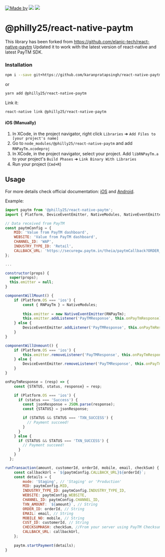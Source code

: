 [![Made by](https://img.shields.io/badge/Made_by-opsway-blue.svg)](https://opsway.com)
[![](https://img.shields.io/npm/v/@philly25/react-native-paytm.svg)](https://www.npmjs.com/package/@philly25/react-native-paytm)
[![](https://img.shields.io/npm/dm/@philly25/react-native-paytm.svg)](https://www.npmjs.com/package/@philly25/react-native-paytm)

# @philly25/react-native-paytm
This library has been forked from https://github.com/elanic-tech/react-native-paytm
Updated it to work with the latest version of react-native and latest PayTM SDK.

### Installation

````bash
npm i --save git+https://github.com/karanpratapsingh/react-native-paytm.git
````

or 

````bash
yarn add @philly25/react-native-paytm
````

Link it:

````bash
react-native link @philly25/react-native-paytm
````

#### iOS (Manually)

1. In XCode, in the project navigator, right click `Libraries` ➜ `Add Files to [your project's name]`
2. Go to `node_modules/@philly25/react-native-paytm` and add `RNPayTm.xcodeproj`
3. In XCode, in the project navigator, select your project. Add `libRNPayTm.a` to your project's `Build Phases` ➜ `Link Binary With Libraries`
4. Run your project (`Cmd+R`)
      

## Usage

For more details check official documentation: [iOS](https://developer.paytm.com/docs/v1/ios-sdk/) and [Android](https://developer.paytm.com/docs/v1/android-sdk).

Example:

```javascript
import paytm from '@philly25/react-native-paytm';
import { Platform, DeviceEventEmitter, NativeModules, NativeEventEmitter } from 'react-native';

// Data received from PayTM
const paytmConfig = {
    MID: 'Value from PayTM dashboard',
    WEBSITE: 'Value from PayTM dashboard',
    CHANNEL_ID: 'WAP',
    INDUSTRY_TYPE_ID: 'Retail',
    CALLBACK_URL: 'https://securegw.paytm.in/theia/paytmCallback?ORDER_ID='
};

...

constructor(props) {
  super(props);
  this.emitter = null;
}

componentWillMount() {
    if (Platform.OS === 'ios') {
        const { RNPayTm } = NativeModules;
        
        this.emitter = new NativeEventEmitter(RNPayTm);
        this.emitter.addListener('PayTMResponse', this.onPayTmResponse);
    } else {
        DeviceEventEmitter.addListener('PayTMResponse', this.onPayTmResponse);
    }	
}

componentWillUnmount() {
    if (Platform.OS === 'ios') {
        this.emitter.removeListener('PayTMResponse', this.onPayTmResponse);
    } else {
        DeviceEventEmitter.removeListener('PayTMResponse', this.onPayTmResponse);
    }
}

onPayTmResponse = (resp) => {
    const {STATUS, status, response} = resp;

    if (Platform.OS === 'ios') {
      if (status === 'Success') {
        const jsonResponse = JSON.parse(response);
        const {STATUS} = jsonResponse;

        if (STATUS && STATUS === 'TXN_SUCCESS') {
          // Payment succeed!
        }
      }
    } else {
      if (STATUS && STATUS === 'TXN_SUCCESS') {
        // Payment succeed!
      }
    }
  };

runTransaction(amount, customerId, orderId, mobile, email, checkSum) {
    const callbackUrl = `${paytmConfig.CALLBACK_URL}${orderId}`;
    const details = {
        mode: 'Staging', // 'Staging' or 'Production'
        MID: paytmConfig.MID,
        INDUSTRY_TYPE_ID: paytmConfig.INDUSTRY_TYPE_ID,
        WEBSITE: paytmConfig.WEBSITE,
        CHANNEL_ID: paytmConfig.CHANNEL_ID,
        TXN_AMOUNT: `${amount}`, // String
        ORDER_ID: orderId, // String
        EMAIL: email, // String
        MOBILE_NO: mobile, // String
        CUST_ID: customerId, // String
        CHECKSUMHASH: checkSum, //From your server using PayTM Checksum Utility 
        CALLBACK_URL: callbackUrl,
    };
    
    paytm.startPayment(details);
}
```
  
